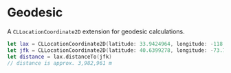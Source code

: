 # Geodesic

A `CLLocationCoordinate2D` extension for geodesic calculations.

```swift
let lax = CLLocationCoordinate2D(latitude: 33.9424964, longitude: -118.4080486)
let jfk = CLLocationCoordinate2D(latitude: 40.6399278, longitude: -73.7786925)
let distance = lax.distanceTo(jfk)
// distance is approx. 3,982,961 m
```
